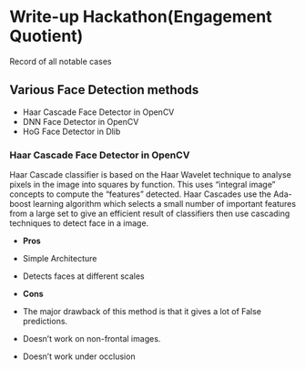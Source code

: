 # Write-up Hackathon(Engagement Quotient)

Record of all notable cases

## Various Face Detection methods

* Haar Cascade Face Detector in OpenCV
* DNN Face Detector in OpenCV
* HoG Face Detector in Dlib

### Haar Cascade Face Detector in OpenCV
Haar Cascade classifier is based on the Haar Wavelet technique to analyse pixels in the image into squares by function. This uses “integral image” concepts to compute the “features” detected. Haar Cascades use the Ada-boost learning algorithm which selects a small number of important features from a large set to give an efficient result of classifiers then use cascading techniques to detect face in a image.

* **Pros**
* Simple Architecture
* Detects faces at different scales

* **Cons**
* The major drawback of this method is that it gives a lot of False predictions.
* Doesn’t work on non-frontal images.
* Doesn’t work under occlusion
